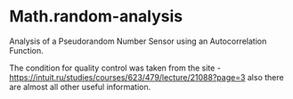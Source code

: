 # Math.random-analysis
Analysis of a Pseudorandom Number Sensor using an Autocorrelation Function.

The condition for quality control was taken from the site - https://intuit.ru/studies/courses/623/479/lecture/21088?page=3
also there are almost all other useful information.

